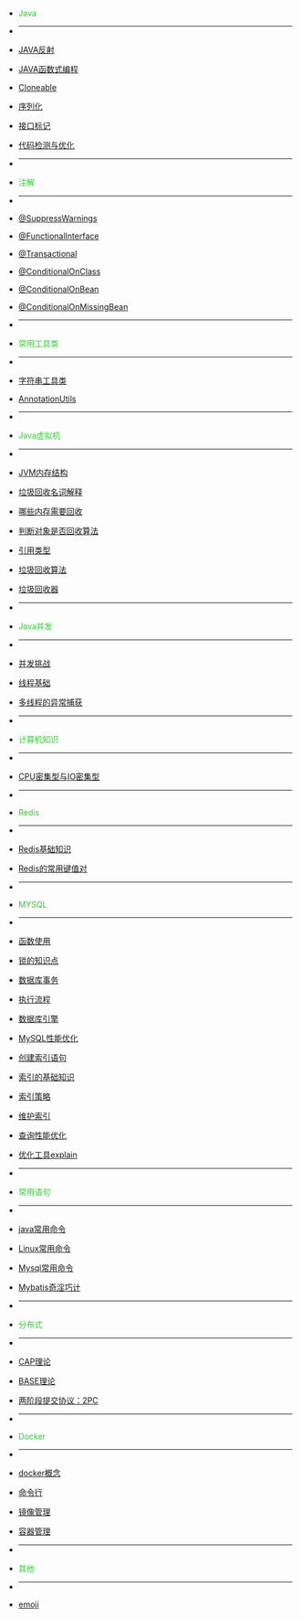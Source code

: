 <!-- docs/_sidebar.md -->


* <p style="color:limegreen">Java</p>
* ___
* [JAVA反射](java/2021-05-21-JAVA-reflection.md "Java reflection")
* [JAVA函数式编程](java/2021-05-22-Functional-Programming.md "JAVA函数式编程")

* [Cloneable](java/advanced/Cloneable.md "Cloneable")
* [序列化](java/advanced/Serializable.md "序列化")
* [接口标记](java/advanced/marker_interfaces.md "接口标记")
* [代码检测与优化](java/advanced/inspect_code.md "代码检测与优化")


* ___
* <p style="color:limegreen">注解</p>
* ___
* [@SuppressWarnings](annotation/suppress_warning.md "@SuppressWarnings")
* [@FunctionalInterface](annotation/functionalInterface.md "@FunctionalInterface")
* [@Transactional](annotation/transactional.md "@Transactional")
* [@ConditionalOnClass](annotation/ConditionalOnClass.md "@ConditionalOnClass")
* [@ConditionalOnBean](annotation/ConditionalOnBean.md "@ConditionalOnBean")
* [@ConditionalOnMissingBean](annotation/ConditionalOnMissingBean.md "@ConditionalOnMissingBean")


* ___
* <p style="color:limegreen">常用工具类</p>
* ___
* [字符串工具类](utils/string_utils.md "字符串工具类")
* [AnnotationUtils](utils/AnnotationUtils.md "AnnotationUtils")


* ___
* <p style="color:limegreen">Java虚拟机</p>
* ___
* [JVM内存结构](jvm/jvm_memory_structure.md "JVM内存结构")
* [垃圾回收名词解释](jvm/keywords_explanation.md "垃圾回收名词解释")
* [哪些内存需要回收](jvm/gc_area.md "哪些内存需要回收")
* [判断对象是否回收算法](jvm/weather_object_need_gc.md "判断对象是否回收算法")
* [引用类型](jvm/reference.md "引用类型")
* [垃圾回收算法](jvm/gc_algorithm.md "垃圾回收算法")
* [垃圾回收器](jvm/garbage_collector.md "垃圾回收器")


* ___
* <p style="color:limegreen">Java并发</p>
* ___
* [并发挑战](java/concurrency/concurrency_challenge.md "并发挑战")
* [线程基础](java/concurrency/thread.md "线程基础")
* [多线程的异常捕获](java/concurrency/2021-08-03-java-concurrency-1.md "多线程的异常捕获")
<!-- * [使用CompletionService来接收线程池计算的结果](java/concurrency/2021-08-03-java-concurrency-2.md "使用CompletionService来接收线程池计算的结果") -->



* ___
* <p style="color:limegreen">计算机知识</p>
* ___
* [CPU密集型与IO密集型](computer_basics/io_cpu.md "CPU密集型与IO密集型")


* ___
* <p style="color:limegreen">Redis</p>
* ___
* [Redis基础知识](redis/2021-05-28-redis-data-structure.md "Redis基础知识")
* [Redis的常用键值对](redis/2021-05-28-redis-key-value.md "Redis的常用键值对")


* ___
* <p style="color:limegreen">MYSQL</p>
* ___
* [函数使用](mysql/mysql_function.md "函数使用")
* [锁的知识点](mysql/mysql_lock.md "锁的知识点")
* [数据库事务](mysql/mysql_transactional.md "数据库事务")
* [执行流程](mysql/mysql_process.md "执行流程")
* [数据库引擎](mysql/mysql_engine.md "数据库引擎")
* [MySQL性能优化](mysql/mysql_optimization.md "MySQL性能优化")
* [创建索引语句](mysql/mysql_create_index.md "创建索引语句")
* [索引的基础知识](mysql/mysql_index.md "索引的基础知识")
* [索引策略](mysql/mysql_index_strategy.md "索引策略")
* [维护索引](mysql/maintain_index.md "维护索引")
* [查询性能优化](mysql/select_optimization.md "查询性能优化")
* [优化工具explain](mysql/optimizational_tool_explain.md "优化工具explain")

* ___
* <p style="color:limegreen">常用语句</p>
* ___
* [java常用命令](frequent_used/java_linux_win.md "java常用命令")
* [Linux常用命令](frequent_used/linux_usually_used_cmd.md "Linux常用命令")
* [Mysql常用命令](frequent_used/mysql_usually_used_sql.md "Mysql常用命令")
* [Mybatis奇淫巧计](frequent_used/mybatis_usually_used_sql.md "Mybatis奇淫巧计")


* ___
* <p style="color:limegreen">分布式</p>
* ___
* [CAP理论](distributed/CAP.md "CAP理论")
* [BASE理论](distributed/BASE.md "BASE理论")
* [两阶段提交协议：2PC](distributed/2PC.md "两阶段提交协议：2PC")


* ___
* <p style="color:limegreen">Docker</p>
* ___
* [docker概念](docker/basis.md "docker概念")
* [命令行](docker/command.md "命令行")
* [镜像管理](docker/image_operation.md "镜像管理")
* [容器管理](docker/container.md "容器管理")


* ___
* <p style="color:limegreen">其他</p>
* ___
* [emoji](emoji/emoji.md "emoji")